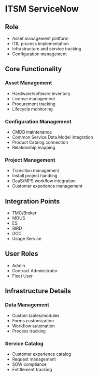 # ITSM ServiceNow

## Role
- Asset management platform
- ITIL process implementation
- Infrastructure and service tracking
- Configuration management

## Core Functionality

### Asset Management
- Hardware/software inventory
- License management
- Procurement tracking
- Lifecycle monitoring

### Configuration Management
- CMDB maintenance
- Common Service Data Model integration
- Product Catalog connection
- Relationship mapping

### Project Management
- Transition management
- Install project handling
- DaaS/MPS workflow integration
- Customer experience management

## Integration Points
- TMC/Broker
- MOUS
- ES
- BIRD
- DCC
- Usage Service

## User Roles
- Admin
- Contract Administrator
- Fleet User

## Infrastructure Details

### Data Management
- Custom tables/modules
- Forms customization
- Workflow automation
- Process tracking

### Service Catalog
- Customer experience catalog
- Request management
- SOW compliance
- Entitlement tracking